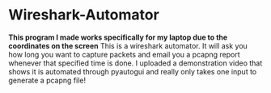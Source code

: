 # Wireshark-Automator
**This program I made works specifically for my laptop due to the coordinates on the screen**
This is a wireshark automator. It will ask you how long you want to capture packets and email you a pcapng report 
whenever that specified time is done. 
I uploaded a demonstration video that shows it is automated through pyautogui and really only takes one input to generate a 
pcapng file! 

